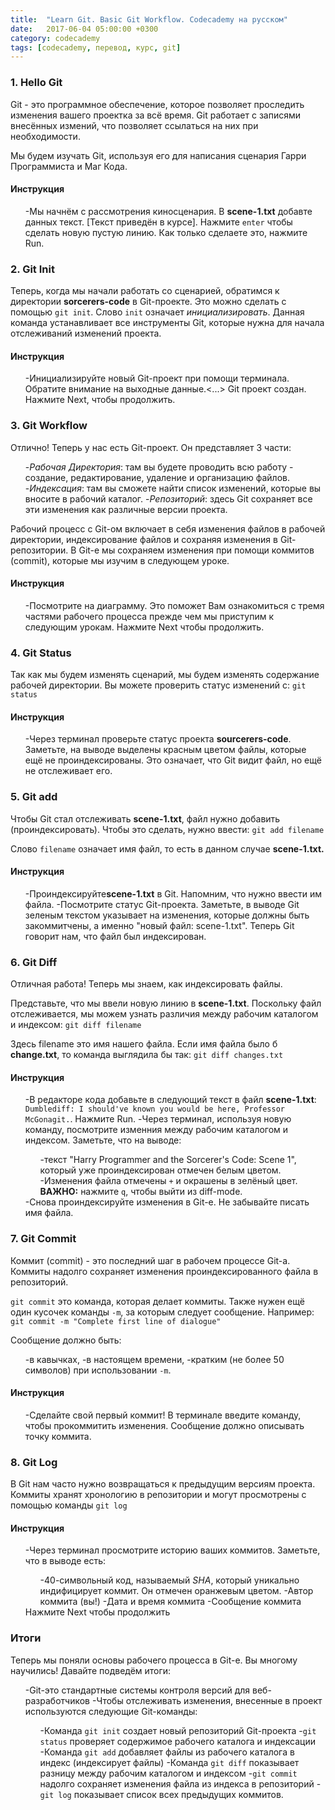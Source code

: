 ```yaml
---
title:  "Learn Git. Basic Git Workflow. Codecademy на русском"
date:   2017-06-04 05:00:00 +0300
category: codecademy
tags: [codecademy, перевод, курс, git]
---
```

<!--more-->
<div id="contents"></div>

### 1. Hello Git
<p>Git - это программное обеспечение, которое позволяет проследить изменения вашего проектка за всё время. Git работает с записями внесённых измений, что позволяет ссылаться на них при необходимости.</p>
<p>Мы будем изучать Git, используя его для написания сценария Гарри Программиста и Маг Кода.</p>

#### Инструкция

<ol>
	-Мы начнём с рассмотрения киносценария. В <b>scene-1.txt</b> добавте данных текст. [Текст приведён в курсе]. Нажмите <code>enter</code> чтобы сделать новую пустую линию. Как только сделаете это, нажмите Run.</li>
</ol>

### 2. Git Init
<p>Теперь, когда мы начали работать со сценарией, обратимся к директории <b>sorcerers-code</b> в Git-проекте. Это можно сделать с помощью <code>git init</code>. Слово <code>init</code> означает <i>инициализировать</i>. Данная команда устанавливает все инструменты Git, которые нужна для начала отслеживаний изменений проекта.</p>

#### Инструкция

<ol>
	-Инициализируйте новый Git-проект при помощи терминала. Обратите внимание на выходные данные.<...> Git проект создан. Нажмите Next, чтобы продолжить.</li>
</ol>

### 3. Git Workflow
<p>Отлично! Теперь у нас есть Git-проект. Он представляет 3 части:
<ol>
	-<i>Рабочая Директория</i>: там вы будете проводить всю работу - создание, редактирование, удаление и организацию файлов.</li>
	-<i>Индексация</i>: там вы сможете найти список изменений, которые вы вносите в рабочий каталог.</li>
	-<i>Репозиторий</i>: здесь Git сохраняет все эти изменения как различные версии проекта.</li>
</ol></p>
<p>Рабочий процесс с Git-ом включает в себя изменения файлов в рабочей директории, индексирование файлов и сохраняя изменения в Git-репозитории. В Git-е мы сохраняем изменения при помощи коммитов (commit), которые мы изучим в следующем уроке.</p>

#### Инструкция

<ol>
	-Посмотрите на диаграмму. Это поможет Вам ознакомиться с тремя частями рабочего процесса прежде чем мы приступим к следующим урокам. Нажмите Next чтобы продолжить.</li>
</ol>

### 4. Git Status
<p>Так как мы будем изменять сценарий, мы будем изменять содержание рабочей директории. Вы можете проверить статус изменений с: <code>git status</code></p>

#### Инструкция

<ol>
	-Через терминал проверьте статус проекта <b>sourcerers-code</b>. Заметьте, на выводе выделены красным цветом файлы, которые ещё не проиндексированы. Это означает, что Git видит файл, но ещё не отслеживает его.</li>
</ol>

### 5. Git add
<p>Чтобы Git стал отслеживать <b>scene-1.txt</b>, файл нужно добавить (проиндексировать). Чтобы это сделать, нужно ввести: <code>git add filename</code></p>
<p>Слово <code>filename</code> означает имя файл, то есть в данном случае <b>scene-1.txt.</b></p>

#### Инструкция

<ol>
	-Проиндексируйте<b>scene-1.txt</b> в Git. Напомним, что нужно ввести им файла.</li>
	-Посмотрите статус Git-проекта. Заметьте, в выводе Git зеленым текстом указывает на изменения, которые должны быть закоммитчены, а именно "новый файл: scene-1.txt". Теперь Git говорит нам, что файл был индексирован.</li>
</ol>

### 6. Git Diff
<p>Отличная работа! Теперь мы знаем, как индексировать файлы.</p>
<p>Представьте, что мы ввели новую линию в <b>scene-1.txt</b>. Поскольку файл отслеживается, мы можем узнать различия между рабочим каталогом и индексом: <code>git diff filename</code></p>
<p>Здесь filename это имя нашего файла. Если имя файла было б <b>change.txt</b>, то команда выглядила бы так: <code>git diff changes.txt</code></p>

#### Инструкция

<ol>
	-В редакторе кода добавьте в следующий текст в файл <b>scene-1.txt</b>: <code>Dumblediff: I should've known you would be here, Professor McGonagit.</code>. Нажмите Run.</li>
	-Через терминал, используя новую команду, посмотрите изменния между рабочим каталогом и индексом. Заметьте, что на выводе:
	<ul>
		-текст "Harry Programmer and the Sorcerer's Code: Scene 1", который уже проиндексирован отмечен белым цветом.</li>
		-Изменения файла отмечены <code>+</code> и окрашены в зелёный цвет. <b>ВАЖНО:</b> нажмите <code>q</code>, чтобы выйти из diff-mode.</li>
	</ul>
	</li>
	-Снова проиндексируйте изменения в Git-е. Не забывайте писать имя файла.</li>
</ol>

### 7. Git Commit
<p>Коммит (commit) - это последний шаг в рабочем процессе Git-а. Коммиты надолго сохраняет изменения проиндексированного файла в репозиторий.</p>
<p><code>git commit</code> это команда, которая делает коммиты. Также нужен ещё один кусочек команды <code>-m</code>, за которым следует сообщение. Например: <code>git commit -m "Complete first line of dialogue"</code></p>
<p>Сообщение должно быть:
<ul>
	-в кавычках,</li>
	-в настоящем времени,</li>
	-кратким (не более 50 символов) при использовании <code>-m</code>.</li>
</ul></p>

#### Инструкция

<ol>
	-Сделайте свой первый коммит!  В терминале введите команду, чтобы прокоммитить изменения. Сообщение должно описывать точку коммита.</li>
</ol>

### 8. Git Log
<p>В Git нам часто нужно возвращаться к предыдущим версиям проекта. Коммиты хранят хронологию в репозитории и могут просмотрены с помощью команды <code>git log</code></p>

#### Инструкция

<ol>
	-Через терминал просмотрите историю ваших коммитов. Заметьте, что в выводе есть:
	<ul>
		-40-символьный код, называемый <i>SHA</i>, который уникально индифицирует коммит. Он отмечен оранжевым цветом.</li>
		-Автор коммита (вы!)</li>
		-Дата и время коммита</li>
		-Сообщение коммита</li>
	</ul>
	Нажмите Next чтобы продолжить
	</li>
</ol>

### Итоги
<p>Теперь мы поняли основы рабочего процесса в Git-е. Вы многому научились! Давайте подведём итоги:
	<ul>
		-Git-это стандартные системы контроля версий для веб-разработчиков</li>
		-Чтобы отслеживать изменения, внесенные в проект используются следующие Git-команды:
			<ul>
				-Команда <code>git init</code> создает новый репозиторий Git-проекта</li>
				-<code>git status</code> проверяет содержимое рабочего каталога и индексации</li>
				-Команда <code>git add</code> добавляет файлы из рабочего каталога в индекс (индексирует файлы)</li>
				-Команда <code>git diff</code> показывает разницу между рабочим каталогом и индексом</li>
				-<code>git commit</code> надолго сохраняет изменения файла из индекса в репозиторий</li>
				-<code>git log</code> показывает список всех предыдущих коммитов.</li>
			</ul>
		</li>
	</ul>
</p>
